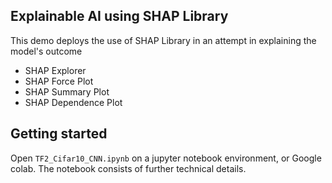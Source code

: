 ## Explainable AI using SHAP Library
This demo deploys the use of SHAP Library in an attempt in explaining the model's outcome

- SHAP Explorer
- SHAP Force Plot
- SHAP Summary Plot
- SHAP Dependence Plot

## Getting started
Open `TF2_Cifar10_CNN.ipynb` on a jupyter notebook environment, or Google colab. The notebook consists of further technical details.
